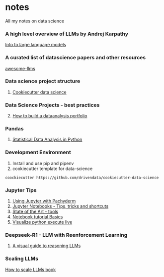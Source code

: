 # notes
All my notes on data science

### A high level overview of LLMs by Andrej Karpathy
[Into to large language models](https://youtu.be/zjkBMFhNj_g?si=1GT424k7ASLI_xkw)

### A curated list of datascience papers and other resources
[awesome-llms](https://github.com/Hannibal046/Awesome-LLM)

### Data science project structure
1. [Cookiecutter data science](https://drivendata.github.io/cookiecutter-data-science/)

### Data Science Projects - best practices
2. [How to build a dataanalysis portfolio](https://blog.udacity.com/2016/02/how-to-build-a-data-analysis-portfolio-that-will-get-you-hired.html)

### Pandas 
1. [Statistical Data Analysis in Python](https://github.com/fonnesbeck/statistical-analysis-python-tutorial)

### Development Environment
1. Install and use pip and pipenv 
2. cookiecutter template for data-science
```
coockiecutter https://github.com/drivendata/cookiecutter-data-science
```

### Jupyter Tips 
1. [Using Jupyter with Pachyderm](https://medium.com/pachyderm-data/jupyter-pachyderm-part-1-exploring-and-understanding-historical-analyses-2a37e56c6578)
2. [Jupyter Notebooks - Tips, tricks and shortcuts](https://www.dataquest.io/blog/jupyter-notebook-tips-tricks-shortcuts/)
3. [State of the Art - tools](https://md.ekstrandom.net/blog/2016/12/tools)
4. [Notebook tutorial Basics](https://www.dataquest.io/blog/jupyter-notebook-tutorial/)
5. [Visualize python execute live](http://www.pythontutor.com/)

### Deepseek-R1 - LLM with Reenforcement Learning
1. [A visual guide to reasoning LLMs](https://newsletter.maartengrootendorst.com/p/a-visual-guide-to-reasoning-llms)

### Scaling LLMs
[How to scale LLMs book](https://jax-ml.github.io/scaling-book/)
